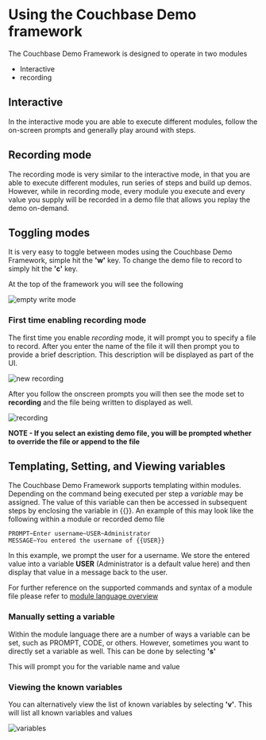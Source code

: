 # Using the Couchbase Demo framework

The Couchbase Demo Framework is designed to operate in two modules

* Interactive
* recording

## Interactive

In the interactive mode you are able to execute different modules, follow the on-screen prompts and generally play around with steps.

## Recording mode

The recording mode is very similar to the interactive mode, in that you are able to execute different modules, run series of steps and build up demos.  However,  while in recording mode,  every module you execute and every value you supply will be recorded in a demo file that allows you replay the demo on-demand.

## Toggling modes

It is very easy to toggle between modes using the Couchbase Demo Framework, simple hit the **'w'** key.  To change the demo file to record to simply hit the **'c'** key.

At the top of the framework you will see the following

![empty write mode](https://github.com/craig-kovar/cb-demo-framework/blob/master/docs/cb-demo-framework-mode.png)

### First time enabling recording mode

The first time you enable _recording_ mode,  it will prompt you to specify a file to record.  After you enter the name of the file it will then prompt you to provide a brief description.  This description will be displayed as part of the UI.

![new recording](https://github.com/craig-kovar/cb-demo-framework/blob/master/docs/cb-demo-framework-newrecording.png)

After you follow the onscreen prompts you will then see the mode set to **recording** and the file being written to displayed as well.

![recording](https://github.com/craig-kovar/cb-demo-framework/blob/master/docs/cb-demo-framework-recording.png)

**NOTE - If you select an existing demo file, you will be prompted whether to override the file or append to the file**


## Templating, Setting, and Viewing variables

The Couchbase Demo Framework supports templating within modules. Depending on the command being executed per step a _variable_ may be assigned.  The value of this variable can then be accessed in subsequent steps by enclosing the variable in {{}}.  An example of this may look like the following within a module or recorded demo file

```
PROMPT~Enter username~USER~Administrator
MESSAGE~You entered the username of {{USER}}
```

In this example,  we prompt the user for a username.  We store the entered value into a variable **USER** (Administrator is a default value here) and then display that value in a message back to the user.

For further reference on the supported commands and syntax of a module file please refer to [module language overview](./docs/module_language.md)

### Manually setting a variable

Within the module language there are a number of ways a variable can be set, such as PROMPT, CODE, or others.  However,  sometimes you want to directly set a variable as well.  This can be done by selecting **'s'**

This will prompt you for the variable name and value

### Viewing the known variables

You can alternatively view the list of known variables by selecting **'v'**.  This will list all known variables and values

![variables](https://github.com/craig-kovar/cb-demo-framework/blob/master/docs/cb-demo-framework-variables.png)
